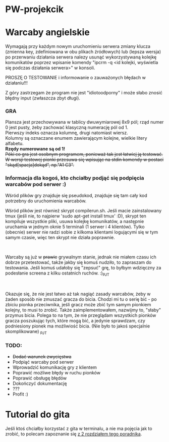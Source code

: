 # PW-projekcik
<h1>Warcaby angielskie</h1>

Wymagają przy każdym nowym uruchomieniu serwera zmiany klucza (zmienna key, zdefiniowana w obu plikach źródłowych) lub (lepsza wersja) po przerwaniu działania serwera nalezy usunąć wykorzystywaną kolejkę komunikatów poprzez wpisanie komendy "ipcrm -q <id kolejki, wyświetla się podczas działania serwera>" w konsoli.

PROSZĘ O TESTOWANIE i informowanie o zauważonych błędach w działaniu!!! 

Z góry zastrzegam że program nie jest "idiotoodporny" i może słabo znosić błędny input (zwłaszcza zbyt długi).

<h3>GRA</h3>
Plansza jest przechowywana w tablicy dwuwymiarowej 8x9 pól; rząd numer 0 jest pusty, żeby zachować klasyczną numerację pól od 1.<br/>
Pierwszy indeks oznacza kolumnę, drugi natomiast wiersz. <br/>
Kolumny są oznaczane enumem zawierającym kolejne, wielkie litery alfabetu.<br/>
<b>Rzędy numerowane są od 1!</b><br/>
<s>Póki co gra jest osobnym programem, ponieważ tak jest łatwiej ją testować. <br/>
W wersji testowej pionki przesuwa się wpisując na stdin komendy w postaci "skąd[spacja]dokąd", np."A1 C3".</s>

<h3>Informacja dla kogoś, kto chciałby podjąć się podpięcia warcabów pod serwer :)</h3>
<p>Wśród plików gry znajduje się pseudokod, znajduje się tam cały kod potrzebny do uruchomienia warcabów.</p>
<p>Wśród plików jest również skrypt compilerun.sh. Jeśli macie zainstalowany tmux (jeśli nie, to najpierw 'sudo apt-get install tmux' :D), skrypt ten kompiluje wszystkie pliki, usuwa kolejkę komunikatów, a następnie uruchamia w jednym oknie 5 terminali (1 serwer i 4 klientów). Tylko (obecnie) serwer nie radzi sobie z kilkoma klientami logującymi się w tym samym czasie, więc ten skrypt nie działa poprawnie.</p>

<br/><p>Warcaby są już w <s>prawie</s> grywalnym stanie, jednak nie miałem czasu ich dobrze przetestować, także jakby się komuś nudziło, to zapraszam do testowania. Jeśli komuś udałoby się "zepsuć" grę, to byłbym wdzięczny za podesłanie screena z kilku ostatnich ruchów. :)<sub>PJT</sub></p>

<br/><p>Okazuje się, że nie jest łatwo aż tak nagiąć zasady warcabów, żeby w żaden sposób nie zmuszać gracza do bicia. Chodzi mi tu o serię bić - po zbiciu pionka przeciwnika, 
jeśli gracz może zbić tym samym pionkiem kolejny, to musi to zrobić. Także zaimplementowałem, nazwijmy to, "słaby" przymus bicia. Polega to na tym, że nie przeglądam wszystkich 
pionków gracza poszukując tych, które mogą bić, a jedynie sprawdzam, czy podniesiony pionek ma możliwiość bicia. (Nie było to jakoś specjalnie skomplikowane) <sub>PJT</sub></p>

<h3>TODO:</h3>
<ul>
  <li><s>Dodać warunek zwycięstwa</s></li>
  <li>Podpiąć warcaby pod serwer</li>
  <li>Wprowadzić komunikację gry z klientem</li>
  <li>Poprawić możliwe błędy w ruchu pionków</li>
  <li>Poprawić obsługę błędów</li>
  <li>Dokończyć dokumentację</li>
  <li>???</li>
  <li>Profit :)</li>
</ul>

<h1>Tutorial do gita</h1>
Jeśli ktoś chciałby korzystać z gita w terminalu, a nie ma pojęcia jak to zrobić, to polecam zapoznanie się <a href="https://git-scm.com/book/pl/v1/Podstawy-Gita"> z 2 rozdziałem tego poradnika</a>.
